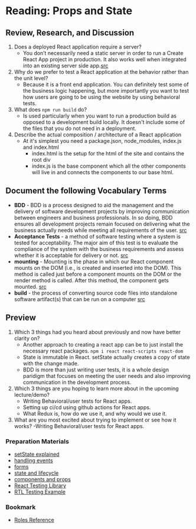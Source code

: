 # Reading: Props and State

## Review, Research, and Discussion

1. Does a deployed React application require a server?
    - You don’t necessarily need a static server in order to run a Create React App project in production. It also works well when integrated into an existing server side app.[src](https://create-react-app.dev/docs/deployment/#:~:text=You%20don't%20necessarily%20need,an%20existing%20server%20side%20app.)
1. Why do we prefer to test a React application at the behavior rather than the unit level?
    - Because it is a front end application. You can definitely test some of the business logic happening, but more importantly you want to test how users are going to be using the website by using behavioral tests.
1. What does `npm run build` do?
    - Is used particularly when you want to run a production build as opposed to a development build locally. It doesn't include some of the files that you do not need in a deployment.
1. Describe the actual composition / architecture of a React application
    - At it's simplest you need a package.json, node_modules, index.js and index.html
      - index.html is the setup for the html of the site and contains the root div
      - index.js is the base component which all the other components will live in and connects the components to our base html.

## Document the following Vocabulary Terms

- **BDD** - BDD is a process designed to aid the management and the delivery of software development projects by improving communication between engineers and business professionals. In so doing, BDD ensures all development projects remain focused on delivering what the business actually needs while meeting all requirements of the user. [src](https://inviqa.com/blog/bdd-guide#what-is-it)
- **Acceptance Tests** - a method of software testing where a system is tested for acceptability. The major aim of this test is to evaluate the compliance of the system with the business requirements and assess whether it is acceptable for delivery or not. [src](https://www.geeksforgeeks.org/acceptance-testing-software-testing/)
- **mounting** - Mounting is the phase in which our React component mounts on the DOM (i.e., is created and inserted into the DOM). This method is called just before a component mounts on the DOM or the render method is called. After this method, the component gets mounted. [src](https://www.freecodecamp.org/news/how-to-understand-a-components-lifecycle-methods-in-reactjs-e1a609840630/#:~:text=Mounting)
- **build** - the process of converting source code files into standalone software artifact(s) that can be run on a computer [src](https://en.wikipedia.org/wiki/Software_build)

## Preview

1. Which 3 things had you heard about previously and now have better clarity on?
    - Another approach to creating a react app can be to just install the necessary react packages. `npm i react react-scripts react-dom`
    - State is immutable in React. setState actually creates a copy of state with the change made.
    - BDD is more than just writing user tests, it is a whole design paridigm that focuses on meeting the user needs and also improving communication in the development process.
1. Which 3 things are you hoping to learn more about in the upcoming lecture/demo?
    - Writing Behavioral/user tests for React apps.
    - Setting up ci/cd using github actions for React apps.
    - What Redux is, how do we use it, and why would we use it.
1. What are you most excited about trying to implement or see how it works?
    -Writing Behavioral/user tests for React apps.

### Preparation Materials

- [setState explained](https://css-tricks.com/understanding-react-setstate/)
- [handling events](https://facebook.github.io/react/docs/handling-events.html)
- [forms](https://facebook.github.io/react/docs/forms.html)
- [state and lifecycle](https://facebook.github.io/react/docs/state-and-lifecycle.html)
- [components and props](https://facebook.github.io/react/docs/components-and-props.html)
- [React Testing Library](https://testing-library.com/docs/react-testing-library)
- [RTL Testing Example](https://thomlom.dev/beginner-guide-testing-react-apps/)

### Bookmark

- [Roles Reference](https://developer.mozilla.org/en-US/docs/Web/Accessibility/ARIA/ARIA_Techniques#Roles)
